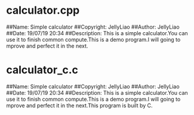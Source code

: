 # calculator.cpp

  ##Name: Simple calculator
  ##Copyright: JellyLiao
  ##Author: JellyLiao
  ##Date: 19/07/19 20:34
  ##Description: This is a simple calculator.You can use it to finish common compute.This is a demo program.I will going to mprove and perfect it in the next.

# calculator_c.c

  ##Name: Simple calculator
  ##Copyright: JellyLiao
  ##Author: JellyLiao
  ##Date: 19/07/19 20:34
  ##Description: This is a simple calculator.You can use it to finish common compute.This is a demo program.I will going to mprove and perfect it in the next.This program is built by C.
